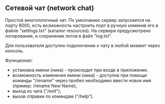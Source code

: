 ## Сетевой чат (network chat)

Простой многопоточный чат. 
По умолчанию сервер запускается на порту 8000, есть возможность настроить порт в ручную изменив его в файле "settings.txt" (каталог resources).
На сервере предусмотрено логирование, и сохранение логов в файл "log.txt".

Для пользователя доступно подключение к чату в любой момент через консоль. 

Функционал:
- установка имени (ника) - происходит при входе в приложение.
- возможность изменения имени (ника) - доступна при помощи команды "/rename" через пробел необходимо ввести новое имя (пример: /rename New Name);
- выход из чата ("/exit");
- вызов справки по командам ("/help").
